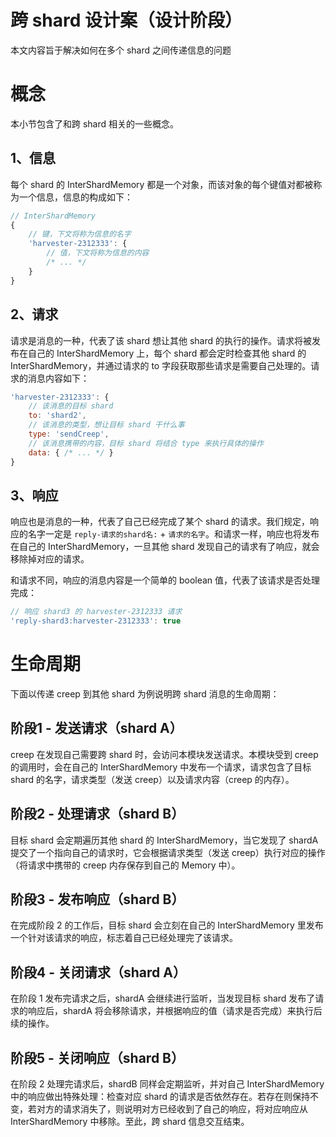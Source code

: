 # 跨 shard 设计案（设计阶段）

本文内容旨于解决如何在多个 shard 之间传递信息的问题

# 概念

本小节包含了和跨 shard 相关的一些概念。

## 1、信息

每个 shard 的 InterShardMemory 都是一个对象，而该对象的每个键值对都被称为一个信息，信息的构成如下：


```js
// InterShardMemory
{
    // 键，下文将称为信息的名字
    'harvester-2312333': {
        // 值，下文将称为信息的内容
        /* ... */
    }
}
```

## 2、请求

请求是消息的一种，代表了该 shard 想让其他 shard 的执行的操作。请求将被发布在自己的 InterShardMemory 上，每个 shard 都会定时检查其他 shard 的 InterShardMemory，并通过请求的 to 字段获取那些请求是需要自己处理的。请求的消息内容如下：

```js
'harvester-2312333': {
    // 该消息的目标 shard
    to: 'shard2',
    // 该消息的类型，想让目标 shard 干什么事
    type: 'sendCreep',
    // 该消息携带的内容，目标 shard 将结合 type 来执行具体的操作
    data: { /* ... */ }
}
```

## 3、响应

响应也是消息的一种，代表了自己已经完成了某个 shard 的请求。我们规定，响应的名字一定是 `reply-请求的shard名:` + `请求的名字`。和请求一样，响应也将发布在自己的 InterShardMemory，一旦其他 shard 发现自己的请求有了响应，就会移除掉对应的请求。

和请求不同，响应的消息内容是一个简单的 boolean 值，代表了该请求是否处理完成：

```js
// 响应 shard3 的 harvester-2312333 请求
'reply-shard3:harvester-2312333': true
```

# 生命周期

下面以传递 creep 到其他 shard 为例说明跨 shard 消息的生命周期：

## 阶段1 - 发送请求（shard A）

creep 在发现自己需要跨 shard 时，会访问本模块发送请求。本模块受到 creep 的调用时，会在自己的 InterShardMemory 中发布一个请求，请求包含了目标 shard 的名字，请求类型（发送 creep）以及请求内容（creep 的内存）。

## 阶段2 - 处理请求（shard B）

目标 shard 会定期遍历其他 shard 的 InterShardMemory，当它发现了 shardA 提交了一个指向自己的请求时，它会根据请求类型（发送 creep）执行对应的操作（将请求中携带的 creep 内存保存到自己的 Memory 中）。

## 阶段3 - 发布响应（shard B）

在完成阶段 2 的工作后，目标 shard 会立刻在自己的 InterShardMemory 里发布一个针对该请求的响应，标志着自己已经处理完了该请求。

## 阶段4 - 关闭请求（shard A）

在阶段 1 发布完请求之后，shardA 会继续进行监听，当发现目标 shard 发布了请求的响应后，shardA 将会移除请求，并根据响应的值（请求是否完成）来执行后续的操作。

## 阶段5 - 关闭响应（shard B）

在阶段 2 处理完请求后，shardB 同样会定期监听，并对自己 InterShardMemory 中的响应做出特殊处理：检查对应 shard 的请求是否依然存在。若存在则保持不变，若对方的请求消失了，则说明对方已经收到了自己的响应，将对应响应从 InterShardMemory 中移除。至此，跨 shard 信息交互结束。